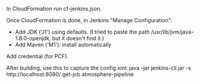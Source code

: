 In CloudFormation run cf-jenkins.json.

Once CloudFormation is done, in Jenkins "Manage Configuration":
* Add JDK ('J1') using defaults. (I tried to paste the path /usr/lib/jvm/java-1.8.0-openjdk, but it doesn't find it.)
* Add Maven ('M1'): install automatically

Add credential (for PCF).

After building, use this to capture the config.xml:
java -jar jenkins-cli.jar -s http://localhost:8080/ get-job atmosphere-pipeline
